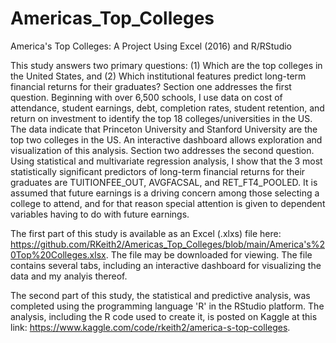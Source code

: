 # Americas_Top_Colleges
America's Top Colleges: A Project Using Excel (2016) and R/RStudio

This study answers two primary questions: (1) Which are the top colleges in the United States, and (2) Which institutional features predict long-term financial returns for their graduates? Section one addresses the first question. Beginning with over 6,500 schools, I use data on cost of attendance, student earnings, debt, completion rates, student retention, and return on investment to identify the top 18 colleges/universities in the US. The data indicate that Princeton University and Stanford University are the top two colleges in the US. An interactive dashboard allows exploration and visualization of this analysis. Section two addresses the second question. Using statistical and multivariate regression analysis, I show that the 3 most statistically significant predictors of long-term financial returns for their graduates are TUITIONFEE_OUT, AVGFACSAL, and RET_FT4_POOLED. It is assumed that future earnings is a driving concern among those selecting a college to attend, and for that reason special attention is given to dependent variables having to do with future earnings.

The first part of this study is available as an Excel (.xlxs) file here: https://github.com/RKeith2/Americas_Top_Colleges/blob/main/America's%20Top%20Colleges.xlsx. The file may be downloaded for viewing. The file contains several tabs, including an interactive dashboard for visualizing the data and my analyis thereof.

The second part of this study, the statistical and predictive analysis, was completed using the programming language 'R' in the RStudio platform. The analysis, including the R code used to create it, is posted on Kaggle at this link: https://www.kaggle.com/code/rkeith2/america-s-top-colleges. 
